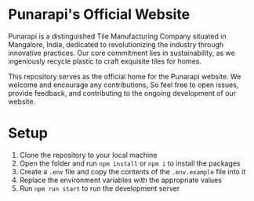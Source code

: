 # Punarapi's Official Website
Punarapi is a distinguished Tile Manufacturing Company situated in Mangalore, India, dedicated to revolutionizing the industry through innovative practices. Our core commitment lies in sustainability, as we ingeniously recycle plastic to craft exquisite tiles for homes.

This repository serves as the official home for the Punarapi website. We welcome and encourage any contributions, So feel free to open issues, provide feedback, and contributing to the ongoing development of our website.

# Setup
1. Clone the repository to your local machine
2. Open the folder and run `npm install` or `npm i` to install the packages
3. Create a `.env` file and copy the contents of the `.env.example` file into it
4. Replace the environment variables with the appropriate values
5. Run `npm run start` to run the development server